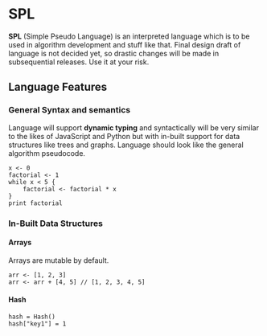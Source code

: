 # SPL
**SPL** (Simple Pseudo Language) is an interpreted language which is to be used in algorithm development and stuff like that. Final design draft of language is not decided yet, so drastic changes will be made in subsequential releases. Use it at your risk.

## Language Features
### General Syntax and semantics
Language will support **dynamic typing** and syntactically will be very similar to the likes of JavaScript and Python but with in-built support for data structures like trees and graphs. Language should look like the general algorithm pseudocode.
```
x <- 0
factorial <- 1
while x < 5 {
    factorial <- factorial * x
}
print factorial
```
### In-Built Data Structures
#### Arrays
Arrays are mutable by default.
```
arr <- [1, 2, 3]
arr <- arr + [4, 5] // [1, 2, 3, 4, 5]
```
#### Hash
```
hash = Hash()
hash["key1"] = 1
```